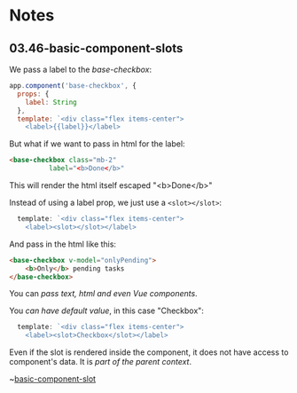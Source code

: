 # Notes

## 03.46-basic-component-slots

We pass a label to the _base-checkbox_:

```js
app.component('base-checkbox', {
  props: {
    label: String
  },
  template: `<div class="flex items-center">
    <label>{{label}}</label>

```

But what if we want to pass in html for the label:

```html
<base-checkbox class="mb-2"
          label="<b>Done</b>"
```

This will render the html itself escaped "&lt;b&gt;Done&lt;/b&gt;"

Instead of using a label prop, we just use a `<slot></slot>`:

```js
  template: `<div class="flex items-center">
    <label><slot></slot></label>
```

And pass in the html like this:

```html
<base-checkbox v-model="onlyPending">
    <b>Only</b> pending tasks
</base-checkbox>
```

You can _pass text, html and even Vue components_.

You _can have default value_, in this case "Checkbox":

```js
  template: `<div class="flex items-center">
    <label><slot>Checkbox</slot></label>
```

Even if the slot is rendered inside the component, it does not have access to component's data. It is _part of the parent context_.

~[basic-component-slot](./basic-component-slot.png)
